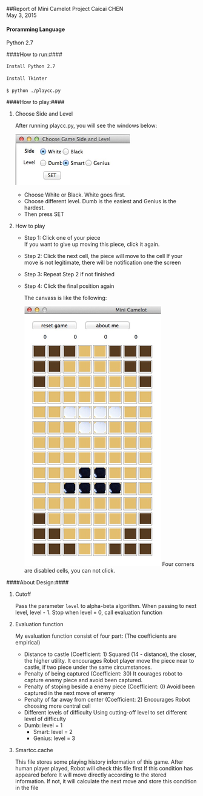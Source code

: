 ##Report of Mini Camelot Project
Caicai CHEN<br>
May 3, 2015

#### Proramming Language

Python 2.7

####How to run:####

	Install Python 2.7

	Install Tkinter

	$ python ./playcc.py

####How to play:####

1. Choose Side and Level	

	After running playcc.py, you will see the windows below:
	
	![Image of SET](images/SideLevel.jpg)	
	- Choose White or Black. White goes first.  
	- Choose different level. Dumb is the easiest and Genius is the hardest.
	- Then press SET
	
2. How to play	

	- Step 1: Click one of your piece	
		If you want to give up moving this piece, click it again.
	- Step 2: Click the next cell, the piece will move to the cell
		If your move is not legitimate, there will be notification one the screen
	- Step 3: Repeat Step 2 if not finished
	- Step 4: Click the final position again	
	
		The canvass is like the following:
	
		![Image of canvass](images/Canvass.jpg)	
		 Four corners are disabled cells, you can not click.

####About Design:####

1. Cutoff

	Pass the parameter `level` to alpha-beta algorithm. 
	When passing to next level, level - 1.
	Stop when level = 0, call evaluation function
	
2. Evaluation function

	My evaluation function consist of four part: (The coefficients are empirical)
	- Distance to castle (Coefficient: 1)
		Squared (14 - distance), the closer, the higher utility.
		It encourages Robot player move the piece near to castle, if two piece under the same circumstances.
	- Penalty of being captured (Coefficient: 30)
		It courages robot to capture enemy piece and avoid been captured.
	- Penalty of stoping beside a enemy piece (Coefficient: 0)
    Avoid been captured in the next move of enemy
	- Penalty of far away from center (Coefficient: 2) 
		Encourages Robot choosing more central cell
	- Different levels of difficulty
		Using cutting-off level to set different level of difficulty 
    - Dumb: level = 1
		- Smart: level = 2
		- Genius: level = 3

3.  Smartcc.cache

	This file stores some playing history information of this game.
	After human player played, Robot will check this file first
	If this condition has appeared before
	It will move directly according to the stored information.
	If not, it will calculate the next move and store this condition in the file
	
